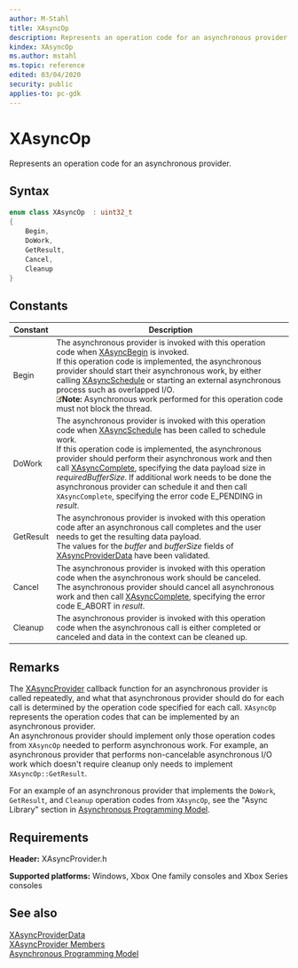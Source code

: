 ```yaml
---
author: M-Stahl
title: XAsyncOp
description: Represents an operation code for an asynchronous provider.
kindex: XAsyncOp
ms.author: mstahl
ms.topic: reference
edited: 03/04/2020
security: public
applies-to: pc-gdk
---
```


# XAsyncOp
  
Represents an operation code for an asynchronous provider.  
  
## Syntax
  
```cpp
enum class XAsyncOp  : uint32_t  
{  
    Begin,  
    DoWork,  
    GetResult,  
    Cancel,  
    Cleanup  
}  
```  
  
## Constants
  
| Constant | Description |
| --- | --- |
| Begin | The asynchronous provider is invoked with this operation code when [XAsyncBegin](../functions/xasyncbegin.md) is invoked.<br/>If this operation code is implemented, the asynchronous provider should start their asynchronous work, by either calling [XAsyncSchedule](../functions/xasyncschedule.md) or starting an external asynchronous process such as overlapped I/O.<br/>![alert](../../../../../../resources/gamecore/images/en-us/common/note.gif)**Note:** Asynchronous work performed for this operation code must not block the thread. |  
| DoWork | The asynchronous provider is invoked with this operation code when [XAsyncSchedule](../functions/xasyncschedule.md) has been called to schedule work.<br/>If this operation code is implemented, the asynchronous provider should perform their asynchronous work and then call [XAsyncComplete](../functions/xasynccomplete.md), specifying the data payload size in *requiredBufferSize*. If additional work needs to be done the asynchronous provider can schedule it and then call `XAsyncComplete`, specifying the error code E_PENDING in *result*. |  
| GetResult | The asynchronous provider is invoked with this operation code after an asynchronous call completes and the user needs to get the resulting data payload.<br/>The values for the *buffer* and *bufferSize* fields of [XAsyncProviderData](../structs/xasyncproviderdata.md) have been validated. |  
| Cancel | The asynchronous provider is invoked with this operation code when the asynchronous work should be canceled.<br/>The asynchronous provider should cancel all asynchronous work and then call [XAsyncComplete](../functions/xasynccomplete.md), specifying the error code E_ABORT in *result*. |  
| Cleanup | The asynchronous provider is invoked with this operation code when the asynchronous call is either completed or canceled and data in the context can be cleaned up. |  
  
## Remarks
  
The [XAsyncProvider](../functions/xasyncprovider.md) callback function for an asynchronous provider is called repeatedly, and what that asynchronous provider should do for each call is determined by the operation code specified for each call. `XAsyncOp` represents the operation codes that can be implemented by an asynchronous provider.  
An asynchronous provider should implement only those operation codes from `XAsyncOp` needed to perform asynchronous work. For example, an asynchronous provider that performs non-cancelable asynchronous I/O work which doesn't require cleanup only needs to implement `XAsyncOp::GetResult`.  
  
For an example of an asynchronous provider that implements the `DoWork`, `GetResult`, and `Cleanup` operation codes from `XAsyncOp`, see the "Async Library" section in [Asynchronous Programming Model](../../../../system/overviews/async-programming-model.md#heading-7).  
  
## Requirements
  
**Header:** XAsyncProvider.h  
  
**Supported platforms:** Windows, Xbox One family consoles and Xbox Series consoles  
  
## See also
  
[XAsyncProviderData](../structs/xasyncproviderdata.md)  
[XAsyncProvider Members](../xasyncprovider_members.md)  
[Asynchronous Programming Model](../../../../system/overviews/async-programming-model.md)  
  